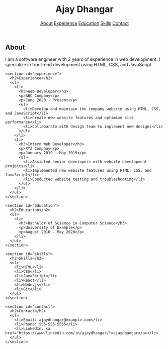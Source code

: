 <link rel="stylesheet" type="text/css" href="./style.css">

<header>
    <h1>Ajay Dhangar</h1>
    <nav>
      <a href="#about">About</a>
      <a href="#experience">Experience</a>
      <a href="#education">Education</a>
      <a href="#skills">Skills</a>
      <a href="#contact">Contact</a>
    </nav>
  </header>

  <main>
    <section id="about">
      <h2>About</h2>
      <p>I am a software engineer with 3 years of experience in web development. I specialize in front-end development using HTML, CSS, and JavaScript.</p>
    </section>

    <section id="experience">
      <h2>Experience</h2>
      <ul>
        <li>
          <h3>Web Developer</h3>
          <p>ABC Company</p>
          <p>June 2020 - Present</p>
          <ul>
            <li>Develop and maintain the company website using HTML, CSS, and JavaScript</li>
            <li>Create new website features and optimize site performance</li>
            <li>Collaborate with design team to implement new designs</li>
          </ul>
        </li>
        <li>
          <h3>Intern Web Developer</h3>
          <p>XYZ Company</p>
          <p>January 2019 - May 2019</p>
          <ul>
            <li>Assisted senior developers with website development projects</li>
            <li>Implemented new website features using HTML, CSS, and JavaScript</li>
            <li>Conducted website testing and troubleshooting</li>
          </ul>
        </li>
      </ul>
    </section>

    <section id="education">
      <h2>Education</h2>
      <ul>
        <li>
          <h3>Bachelor of Science in Computer Science</h3>
          <p>University of Example</p>
          <p>August 2016 - May 2020</p>
        </li>
      </ul>
    </section>

    <section id="skills">
      <h2>Skills</h2>
      <ul>
        <li>HTML</li>
        <li>CSS</li>
        <li>JavaScript</li>
        <li>React</li>
        <li>Node.js</li>
        <li>Git</li>
      </ul>
    </section>

    <section id="contact">
      <h2>Contact</h2>
      <ul>
        <li>Email: ajaydhangar@example.com</li>
        <li>Phone: 555-555-5555</li>
        <li>LinkedIn: <a href="https://www.linkedin.com/in/ajaydhangar/">ajaydhangar</a></li>
      </ul>
    </section>
  </main>

  <script src="./script.js"></script>
